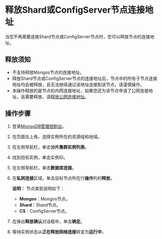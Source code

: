 # 释放Shard或ConfigServer节点连接地址

当您不再需要连接Shard节点或ConfigServer节点时，您可以释放节点的连接地址。

## 释放须知

-   不支持释放Mongos节点的连接地址。
-   释放Shard节点或ConfigServer节点的连接地址后，节点中的所有子节点连接地址均会被释放，且无法继续通过该地址连接到该节点，请谨慎操作。
-   本操作释放的是节点的内网连接地址，如果您还为该节点申请了公网连接地址，且需要释放，请[释放公网连接地址](/intl.zh-CN/用户指南/管理网络连接/公网连接地址/释放公网连接地址.md)。

## 操作步骤

1.  登录[MongoDB管理控制台](https://mongodb.console.aliyun.com/)。

2.  在页面左上角，选择实例所在的资源组和地域。

3.  在左侧导航栏，单击**分片集群实例列表**。

4.  找到目标实例，单击实例ID。

5.  在左侧导航栏，单击**数据库连接**。

6.  在**私网连接**区域，单击目标节点所在行**操作**列的**释放**。

    **说明：** 节点类型说明如下：

    -   **Mongos**：Mongos节点。
    -   **Shard**：Shard节点。
    -   **CS**：ConfigServer节点。
7.  在弹出**释放确认**对话框中，单击**确定**。

8.  等待实例状态从**正在释放网络连接**转变为**运行中**。


